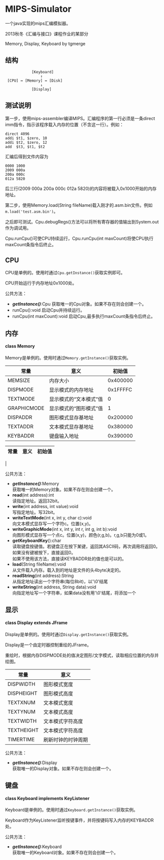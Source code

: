 MIPS-Simulator
==============

一个java实现的mips汇编模拟器。

2013秋冬《汇编与接口》课程作业的某部分

Memory, Display, Keyboard by tgmerge

## 结构
		  
				[Keyboard]
					↑
	 [CPU] ↔ [Memory] ↔ [Disk]
					↓
				[Display]

## 测试说明

第一步，使用mips-assembler编译MIPS。汇编程序的第一行必须是一条direct imm指令，指示该程序载入内存的位置（不含这一行）。例如：

	direct 4096
	addi $t1, $zero, 10
	addi $t2, $zero, 12
	add  $t3, $t1, $t2

汇编后得到文件内容为

	0000 1000
	2009 000a
	200a 000c
	012a 5820

后三行(2009 000a 200a 000c 012a 5820)的内容将被载入0x1000开始的内存地址。

第二步，使用Memory.load(String fileName)载入刚才的.asm.bin文件。例如```m.load('test.asm.bin')```。

之后即可测试。Cpu.debugRegs()方法可以将所有寄存器的值输出到System.out作为调试用。

Cpu.runCpu()可使CPU持续运行，Cpu.runCpu(int maxCount)将使CPU执行maxCount条指令后终止。
	
## CPU

CPU是单例的。使用时通过```Cpu.getInstance()```获取实例即可。

CPU开始运行于内存地址0x1000处。

公共方法：

 * ___getInstance()___:Cpu 
	获取唯一的Cpu对象。如果不存在则会创建一个。
 * runCpu():void
	启动Cpu并持续运行。
 * runCpu(int maxCount):void
    启动Cpu,最多执行maxCount条指令后终止。

## 内存

#### class Memory

Memory是单例的。使用时通过```Memory.getInstance()```获取实例。

| 常量			| 意义					| 初始值	   |
|---------------|-----------------------|----------|
| MEMSIZE		| 内存大小				| 0x400000 |
| DISPMODE		| 显示模式的内存地址		| 0x1FFFFC |
| TEXTMODE		| 显示模式的“文本模式”值	|        0 |
| GRAPHICMODE	| 显示模式的“图形模式”值	|        1 |
| DISPADDR		| 图形模式显存基地址		| 0x200000 |
| TEXTADDR		| 文本模式显存基地址		| 0x380000 |
| KEYBADDR		| 键盘输入地址			| 0x390000 |

| 常量        | 意义              | 初始值    |
|---------------|-----------------------|----------|
| 

公共方法：

 * ___getInstance()___:Memory  
	获取唯一的Memory对象。如果不存在则会创建一个。
 * __read__(int address):int  
	读指定地址。返回32bit。
 * __write__(int address, int value):void  
	写指定地址。写32bit。
 * __writeTextMode__(int x, int y, char c):void  
	向文本模式显存写一个字符c。位置(x,y)。
 * __writeGraphicMode__(int x, int y, int r, int g, int b):void  
	向图形模式显存写一个点c。位置(x,y)，颜色(r,g,b)。r,g,b只能为0或1。
 * __getKeyboardKey__():char  
	读取键盘按键值。若键盘正在按下某键，返回其ASCII码，再次调用将返回0。如果没有键被按下，直接返回0。  
	如果不使用该方法，直接读KEYBADDR处的值也是可以的。
 * __load__(String fileName):void  
	从文件载入内存。载入到的地址是文件的头4byte决定的。
 * __readString__(int address):String  
	从指定地址读出一个字符串(每位8bit)，以'\0'结尾
 * __writeString__(int address, String data):void  
	向指定地址写一个字符串，如果data没有用'\0'结尾，将添加一个

## 显示

#### class Display extends JFrame

Display是单例的。使用时通过```Display.getInstance()```获取实例。

Display是一个由定时器控制重绘的JFrame。

重绘时，根据内存DISPMODE处的值决定图形/文字模式，读取相应位置的内存并绘图。

| 常量			| 意义				|
|---------------|-------------------|
| DISPWIDTH		| 图形模式宽度		|
| DISPHEIGHT	| 图形模式高度		|
| TEXTXNUM		| 文本模式宽度		|
| TEXTYNUM		| 文本模式高度		|
| TEXTWIDTH		| 文本模式字符高度	|
| TEXTHEIGHT	| 文本模式字符高度	|
| TIMERTIME		| 刷新时钟的时钟周期	|

公共方法：

 * ___getInstance()___:Display  
	获取唯一的Display对象。如果不存在则会创建一个。

## 键盘

#### class Keyboard implements KeyListener

Keyboard是单例的。使用时通过```Keyboard.getInstance()```获取实例。

Keyboard作为KeyListener监听按键事件，并将按键码写入内存的KEYBADDR处。

公共方法：

 * ___getInstance()___:Keyboard  
	获取唯一的Keyboard对象。如果不存在则会创建一个。